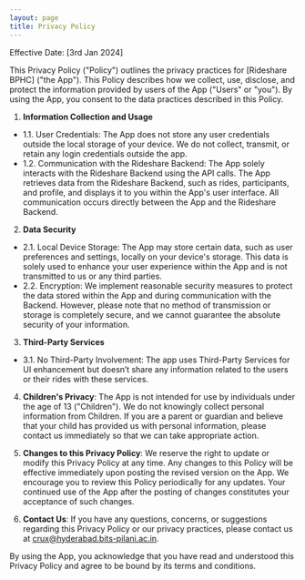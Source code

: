 ```yaml
---
layout: page
title: Privacy Policy
---
```


Effective Date: [3rd Jan 2024]

This Privacy Policy ("Policy") outlines the privacy practices for [Rideshare BPHC] ("the App"). This Policy describes how we collect, use, disclose, and protect the information provided by users of the App ("Users" or "you"). By using the App, you consent to the data practices described in this Policy.

1. **Information Collection and Usage**
  - 1.1. User Credentials: The App does not store any user credentials outside the local storage of your device. We do not collect, transmit, or retain any login credentials outside the app.
  - 1.2. Communication with the Rideshare Backend: The App solely interacts with the Rideshare Backend using the API calls. The App retrieves data from the Rideshare Backend, such as rides, participants, and profile, and displays it to you within the App's user interface. All communication occurs directly between the App and the Rideshare Backend.

2. **Data Security**
  - 2.1. Local Device Storage: The App may store certain data, such as user preferences and settings, locally on your device's storage. This data is solely used to enhance your user experience within the App and is not transmitted to us or any third parties.
  - 2.2. Encryption: We implement reasonable security measures to protect the data stored within the App and during communication with the Backend. However, please note that no method of transmission or storage is completely secure, and we cannot guarantee the absolute security of your information.

3. **Third-Party Services**
  - 3.1. No Third-Party Involvement: The app uses Third-Party Services for UI enhancement but doesn’t share any information related to the users or their rides with these services.

4. **Children's Privacy**: The App is not intended for use by individuals under the age of 13 ("Children"). We do not knowingly collect personal information from Children. If you are a parent or guardian and believe that your child has provided us with personal information, please contact us immediately so that we can take appropriate action.

5. **Changes to this Privacy Policy**: We reserve the right to update or modify this Privacy Policy at any time. Any changes to this Policy will be effective immediately upon posting the revised version on the App. We encourage you to review this Policy periodically for any updates. Your continued use of the App after the posting of changes constitutes your acceptance of such changes.

6. **Contact Us**: If you have any questions, concerns, or suggestions regarding this Privacy Policy or our privacy practices, please contact us at [crux@hyderabad.bits-pilani.ac.in](mailto:crux@hyderabad.bits-pilani.ac.in).

By using the App, you acknowledge that you have read and understood this Privacy Policy and agree to be bound by its terms and conditions.
